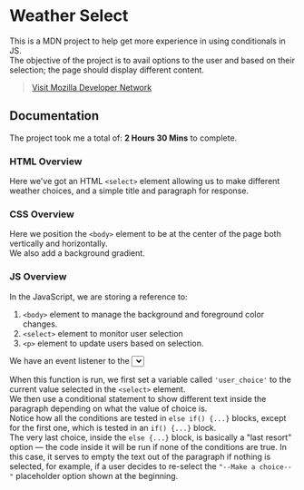 # Weather Select
This is a MDN project to help get more experience in using conditionals in JS.  
The objective of the project is to avail options to the user and based on their selection;
the page should display different content.

> [Visit Mozilla Developer Network](https://developer.mozilla.org/en-US/docs/Learn/JavaScript/Building_blocks/conditionals)

## Documentation
The project took me a total of: **2 Hours 30 Mins** to complete.

### HTML Overview
Here we've got an HTML `<select>` element allowing us to make different weather choices,
and a simple title and paragraph for response.  


### CSS Overview
Here we position the `<body>` element to be at the center of the page both vertically and horizontally.  
We also add a background gradient.  



### JS Overview
In the JavaScript, we are storing a reference to:  
1. `<body>` element to manage the background and foreground color changes.
2. `<select>` element to monitor user selection
3. `<p>` element to update users based on selection.


We have an event listener to the <select> element so that when its value is changed, the `weatherSelect()` function is run.

When this function is run, we first set a variable called `'user_choice'` to the current value selected in the `<select>` element.  
We then use a conditional statement to show different text inside the paragraph depending on what the value of choice is.  
Notice how all the conditions are tested in `else if() {...}` blocks, except for the first one, which is tested in an `if() {...}` block.  
The very last choice, inside the `else {...}` block, is basically a "last resort" option — the code inside it will be run if none of the conditions are true. In this case, it serves to empty the text out of the paragraph if nothing is selected, for example, if a user decides to re-select the `"--Make a choice--"` placeholder option shown at the beginning.
